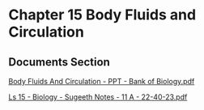# Chapter 15 Body Fluids and Circulation

## Documents Section

[Body Fluids And Circulation - PPT - Bank of Biology.pdf](https://drive.google.com/file/d/1BvYmEREuHYIUyRTVvgTEZbhRP37qwJDL/view?usp=drive\_link)

[Ls 15 - Biology - Sugeeth Notes - 11 A - 22-40-23.pdf](https://drive.google.com/file/d/13B-kQKp9fSXKtP5VGqJHgyJGL03pmjrZ/view?usp=drive\_link)

